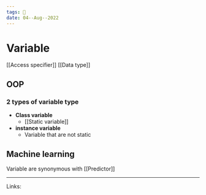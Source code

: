 ```yaml
---
tags: 🌱
date: 04--Aug--2022
---
```


# Variable

[[Access specifier]]
[[Data type]]
## OOP
### 2 types of variable type
- **Class variable**
    - [[Static variable]]
- **instance variable**
    - Variable that are not static
## Machine learning
Variable are synonymous with [[Predictor]]

---
Links:  